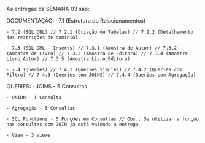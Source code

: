 As entregas da SEMANA 03 são:

DOCUMENTAÇÃO:
    · 7.1 (Estrutura do Relacionamentos)

    · 7.2 (SQL DDL) // 7.2.1 (Criação de Tabelas) // 7.2.2 (Detalhamento das restrições de domínio)

    · 7.3 (SQL DML - Inserts) // 7.3.1 (Amostra de Autor) // 7.3.2 (Amostra de Livro) // 7.3.3 (Amostra de Editora) // 7.3.4 (Amostra Livro_Autor) // 7.3.5 (Amostra Livro_Editora)

    · 7.4 (Queries) // 7.4.1 (Queries Simples) // 7.4.2 (Queries com Filtro) // 7.4.3 (Queries com JOINS) // 7.4.4 (Queries com Agregação)

QUERIES:
    · JOINS - 5 Consultas

    · UNION - 1 Consulta

    · Agregação - 5 Consultas

    · SQL Functions - 5 Funções em Consultas // Obs.: Se utilizar a função nas consultas com JOIN já está valendo a entrega

    · View - 3 Views